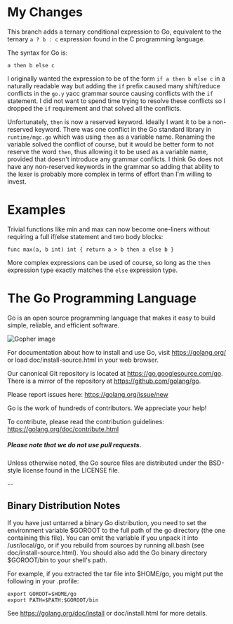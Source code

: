 # My Changes

This branch adds a ternary conditional expression to Go, equivalent to the ternary `a ? b : c` expression found in the C programming language.

The syntax for Go is:

`a then b else c`

I originally wanted the expression to be of the form `if a then b else c` in a naturally readable way but adding the `if` prefix caused many shift/reduce conflicts in the `go.y` yacc grammar source causing conflicts with the `if` statement. I did not want to spend time trying to resolve these conflicts so I dropped the `if` requirement and that solved all the conflicts.

Unfortunately, `then` is now a reserved keyword. Ideally I want it to be a non-reserved keyword. There was one conflict in the Go standard library in `runtime/mgc.go` which was using `then` as a variable name. Renaming the variable solved the conflict of course, but it would be better form to not reserve the word `then`, thus allowing it to be used as a variable name, provided that doesn't introduce any grammar conflicts. I think Go does not have any non-reserved keywords in the grammar so adding that ability to the lexer is probably more complex in terms of effort than I'm willing to invest.

# Examples

Trivial functions like min and max can now become one-liners without requiring a full if/else statement and two body blocks:

`func max(a, b int) int { return a > b then a else b }`

More complex expressions can be used of course, so long as the `then` expression type exactly matches the `else` expression type.

# The Go Programming Language

Go is an open source programming language that makes it easy to build simple,
reliable, and efficient software.

![Gopher image](doc/gopher/fiveyears.jpg)

For documentation about how to install and use Go,
visit https://golang.org/ or load doc/install-source.html
in your web browser.

Our canonical Git repository is located at https://go.googlesource.com/go.
There is a mirror of the repository at https://github.com/golang/go.

Please report issues here: https://golang.org/issue/new

Go is the work of hundreds of contributors. We appreciate your help!

To contribute, please read the contribution guidelines:
	https://golang.org/doc/contribute.html

##### Please note that we do not use pull requests.

Unless otherwise noted, the Go source files are distributed
under the BSD-style license found in the LICENSE file.

--

## Binary Distribution Notes

If you have just untarred a binary Go distribution, you need to set
the environment variable $GOROOT to the full path of the go
directory (the one containing this file).  You can omit the
variable if you unpack it into /usr/local/go, or if you rebuild
from sources by running all.bash (see doc/install-source.html).
You should also add the Go binary directory $GOROOT/bin
to your shell's path.

For example, if you extracted the tar file into $HOME/go, you might
put the following in your .profile:

	export GOROOT=$HOME/go
	export PATH=$PATH:$GOROOT/bin

See https://golang.org/doc/install or doc/install.html for more details.
